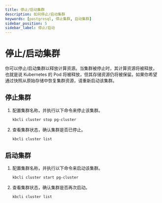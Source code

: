 ```yaml
---
title: 停止/启动集群
description: 如何停止/启动集群
keywords: [postgresql, 停止集群, 启动集群]
sidebar_position: 5
sidebar_label: 停止/启动
---
```


# 停止/启动集群

你可以停止/启动集群以释放计算资源。当集群被停止时，其计算资源将被释放，也就是说 Kubernetes 的 Pod 将被释放，但其存储资源仍将被保留。如果你希望通过快照从原始存储中恢复集群资源，请重新启动该集群。

## 停止集群

1. 配置集群名称，并执行以下命令来停止该集群。

   ```bash
   kbcli cluster stop pg-cluster
   ```

2. 查看集群状态，确认集群是否已停止。

   ```bash
   kbcli cluster list
   ```

## 启动集群

1. 配置集群名称，并执行以下命令来启动该集群。

   ```bash
   kbcli cluster start pg-cluster
   ```

2. 查看集群状态，确认集群是否再次启动。

   ```bash
   kbcli cluster list
   ```
